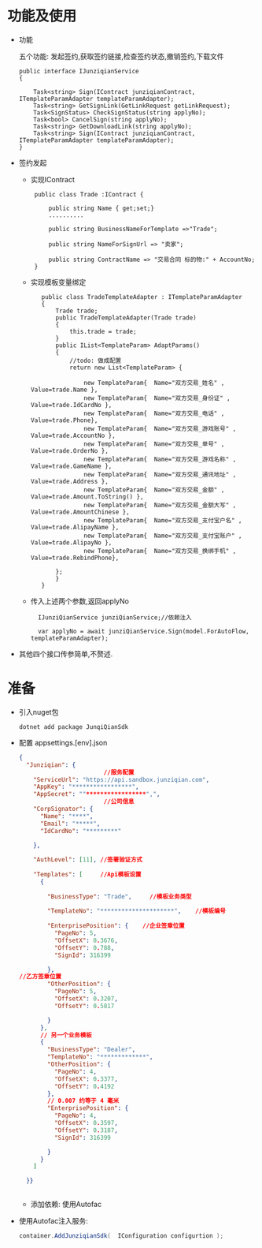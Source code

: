 # 功能及使用

*   功能

    五个功能: 发起签约,获取签约链接,检查签约状态,撤销签约,下载文件



        public interface IJunziqianService
        {  
            
            Task<string> Sign(IContract junziqianContract, ITemplateParamAdapter templateParamAdapter);
            Task<string> GetSignLink(GetLinkRequest getLinkRequest);
            Task<SignStatus> CheckSignStatus(string applyNo);
            Task<bool> CancelSign(string applyNo);
            Task<string> GetDownloadLink(string applyNo);
            Task<string> Sign(IContract junziqianContract, ITemplateParamAdapter templateParamAdapter);
        }

*   签约发起

    *   实现IContract

             public class Trade :IContract {
                 
                 public string Name { get;set;}
                 ..........

                 public string BusinessNameForTemplate =>"Trade";

                 public string NameForSignUrl => "卖家";

                 public string ContractName => "交易合同 标的物:" + AccountNo;
             }

    *   实现模板变量绑定

               public class TradeTemplateAdapter : ITemplateParamAdapter
               {
                   Trade trade;
                   public TradeTemplateAdapter(Trade trade)
                   {
                       this.trade = trade;
                   }
                   public IList<TemplateParam> AdaptParams()
                   {
                       //todo: 做成配置
                       return new List<TemplateParam> {

                           new TemplateParam{  Name="双方交易_姓名" , Value=trade.Name },
                           new TemplateParam{  Name="双方交易_身份证" , Value=trade.IdCardNo },
                           new TemplateParam{  Name="双方交易_电话" , Value=trade.Phone},
                           new TemplateParam{  Name="双方交易_游戏账号" , Value=trade.AccountNo },
                           new TemplateParam{  Name="双方交易_单号" , Value=trade.OrderNo },
                           new TemplateParam{  Name="双方交易_游戏名称" , Value=trade.GameName },
                           new TemplateParam{  Name="双方交易_通讯地址" , Value=trade.Address },
                           new TemplateParam{  Name="双方交易_金额" , Value=trade.Amount.ToString() },
                           new TemplateParam{  Name="双方交易_金额大写" , Value=trade.AmountChinese },
                           new TemplateParam{  Name="双方交易_支付宝户名" , Value=trade.AlipayName },
                           new TemplateParam{  Name="双方交易_支付宝账户" , Value=trade.AlipayNo },
                           new TemplateParam{  Name="双方交易_换绑手机" , Value=trade.RebindPhone},

                   };
                   }
               }

    *   传入上述两个参数,返回applyNo

        ```
          IJunziQianService junziQianService;//依赖注入
          
          var applyNo = await junziQianService.Sign(model.ForAutoFlow, templateParamAdapter);

        ```

*   其他四个接口传参简单,不赘述.

# 准备

*   引入nuget包

        dotnet add package JunqiQianSdk

*   配置 appsettings.\[env].json

    ```JSON
    {
      "Junziqian": {
                            //服务配置
        "ServiceUrl": "https://api.sandbox.junziqian.com", 
        "AppKey": "*****************",
        "AppSecret": ""*****************",",
                            //公司信息
        "CorpSignator": {
          "Name": "****",
          "Email": "*****",
          "IdCardNo": "*********"

        },
        
        "AuthLevel": [11], //签署验证方式
       
        "Templates": [     //Api模板设置
          {
         
            "BusinessType": "Trade",     //模板业务类型
          
            "TemplateNo": "*********************",    //模板编号
           
            "EnterprisePosition": {    //企业签章位置
              "PageNo": 5,
              "OffsetX": 0.3676,
              "OffsetY": 0.788,
              "SignId": 316399

            },
    //乙方签章位置
            "OtherPosition": {
              "PageNo": 5,
              "OffsetX": 0.3207,
              "OffsetY": 0.5817

            }
          },
          // 另一个业务模板
          {
            "BusinessType": "Dealer",
            "TemplateNo": "*************",
            "OtherPosition": {
              "PageNo": 4,
              "OffsetX": 0.3377,
              "OffsetY": 0.4192
            },
            // 0.007 约等于 4 毫米
            "EnterprisePosition": {
              "PageNo": 4,
              "OffsetX": 0.3597,
              "OffsetY": 0.3187,
              "SignId": 316399

            }
          }
        ]

      }}
      
    ```

    *   添加依赖: 使用Autofac



*   使用Autofac注入服务:

    ```C#
    container.AddJunziqianSdk(  IConfiguration configurtion );
    ```



